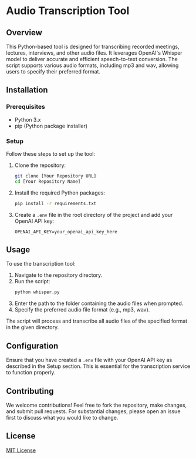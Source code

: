 
# Audio Transcription Tool

## Overview
This Python-based tool is designed for transcribing recorded meetings, lectures, interviews, and other audio files. It leverages OpenAI's Whisper model to deliver accurate and efficient speech-to-text conversion. The script supports various audio formats, including mp3 and wav, allowing users to specify their preferred format.

## Installation

### Prerequisites
- Python 3.x
- pip (Python package installer)

### Setup
Follow these steps to set up the tool:

1. Clone the repository:
   ```bash
   git clone [Your Repository URL]
   cd [Your Repository Name]
   ```

2. Install the required Python packages:
   ```bash
   pip install -r requirements.txt
   ```

3. Create a `.env` file in the root directory of the project and add your OpenAI API key:
   ```
   OPENAI_API_KEY=your_openai_api_key_here
   ```

## Usage
To use the transcription tool:

1. Navigate to the repository directory.
2. Run the script:
   ```bash
   python whisper.py
   ```
3. Enter the path to the folder containing the audio files when prompted.
4. Specify the preferred audio file format (e.g., mp3, wav).

The script will process and transcribe all audio files of the specified format in the given directory.

## Configuration
Ensure that you have created a `.env` file with your OpenAI API key as described in the Setup section. This is essential for the transcription service to function properly.

## Contributing
We welcome contributions! Feel free to fork the repository, make changes, and submit pull requests. For substantial changes, please open an issue first to discuss what you would like to change.

## License
[MIT License](LICENSE)
